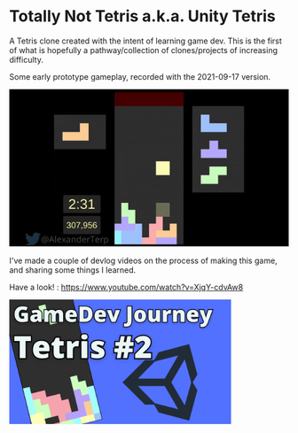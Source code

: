 # Totally Not Tetris a.k.a. Unity Tetris

A Tetris clone created with the intent of learning game dev. This is the first of what is hopefully a pathway/collection of clones/projects of increasing difficulty.

Some early prototype gameplay, recorded with the 2021-09-17 version.

<img src="./media/2021-09-17-gameplay.gif" width="600">

I've made a couple of devlog videos on the process of making this game, and sharing some things I learned. 

Have a look! : https://www.youtube.com/watch?v=XjqY-cdvAw8

<img src="./media/devlog-2-thumbnail.png" width="400">
